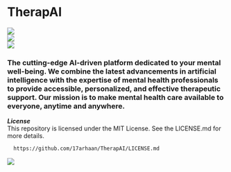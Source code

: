 <h1>
  TherapAI
</h1>
<img src="https://user-images.githubusercontent.com/73097560/115834477-dbab4500-a447-11eb-908a-139a6edaec5c.gif">

<div>
<img src="https://cdn.dribbble.com/users/2221077/screenshots/14110896/media/f6bd29562775b724409df2c851c5b49c.gif">
</div>

<img src="https://user-images.githubusercontent.com/73097560/115834477-dbab4500-a447-11eb-908a-139a6edaec5c.gif">

<h3>
The cutting-edge AI-driven platform dedicated to your mental well-being. We combine the latest advancements in artificial intelligence with the expertise of mental health professionals to provide accessible, personalized, and effective therapeutic support. Our mission is to make mental health care available to everyone, anytime and anywhere. </h3> 

***License***
<br/>
This repository is licensed under the MIT License. See the LICENSE.md for more details.
   
  ```bash
    https://github.com/17arhaan/TherapAI/LICENSE.md
   ```

<a href="https://github.com/17arhaan" target="_blank"><img src="https://img.shields.io/badge/GitHub-100000?style=for-the-badge&logo=github&logoColor=white" target="_blank"></a>


